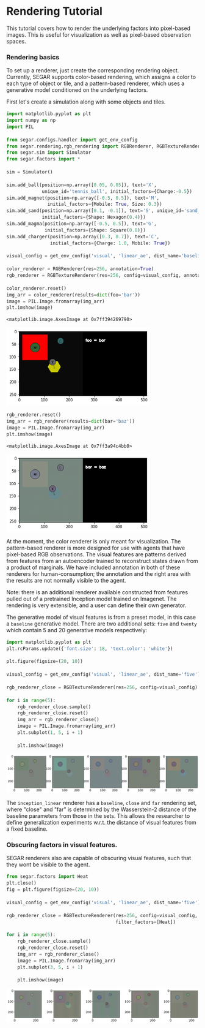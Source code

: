 # Rendering Tutorial

This tutorial covers how to render the underlying factors into pixel-based
images. This is useful for visualization as well as pixel-based observation
spaces.

### Rendering basics

To set up a renderer, just create the corresponding rendering object.
Currently, SEGAR supports color-based rendering, which assigns a color to each
 type of object or tile, and a pattern-based renderer, which uses a
 generative model conditioned on the underlying factors.

First let's create a simulation along with some objects and tiles.


```python
import matplotlib.pyplot as plt
import numpy as np
import PIL

from segar.configs.handler import get_env_config
from segar.rendering.rgb_rendering import RGBRenderer, RGBTextureRenderer
from segar.sim import Simulator
from segar.factors import *

sim = Simulator()

sim.add_ball(position=np.array([0.05, 0.05]), text='X',
             unique_id='tennis_ball', initial_factors={Charge:-0.5})
sim.add_magnet(position=np.array([-0.5, 0.5]), text='M', 
               initial_factors={Mobile: True, Size: 0.3})
sim.add_sand(position=np.array([0.1, -0.1]), text='S', unique_id='sand_pit', 
             initial_factors={Shape: Hexagon(0.4)})
sim.add_magma(position=np.array([-0.5, 0.5]), text='G',
              initial_factors={Shape: Square(0.8)})
sim.add_charger(position=np.array([0.3, 0.7]), text='C', 
                initial_factors={Charge: 1.0, Mobile: True})

visual_config = get_env_config('visual', 'linear_ae', dist_name='baseline')

color_renderer = RGBRenderer(res=256, annotation=True)
rgb_renderer = RGBTextureRenderer(res=256, config=visual_config, annotation=True)

color_renderer.reset()
img_arr = color_renderer(results=dict(foo='bar'))
image = PIL.Image.fromarray(img_arr)
plt.imshow(image)
```




    <matplotlib.image.AxesImage at 0x7ff394269790>




    
![png](../../resources/readme-images/segar/rendering/README_2_1.png)
    



```python
rgb_renderer.reset()
img_arr = rgb_renderer(results=dict(bar='baz'))
image = PIL.Image.fromarray(img_arr)
plt.imshow(image)
```




    <matplotlib.image.AxesImage at 0x7ff3a94c4bb0>




    
![png](../../resources/readme-images/segar/rendering/README_3_1.png)
    


At the moment, the color renderer is only meant for visualization. The
pattern-based renderer is more designed for use with agents that have
pixel-based RGB observations. The visual features are patterns derived from
features from an autoencoder trained to reconstruct states drawn from a product of marginals. We have included annotation in both of these renderers for human-consumption; the annotation and the right area with the results are not normally visible to the agent.

Note: there is an additional renderer available constructed from features pulled out of a pretrained Inception model trained on Imagenet. 
The rendering is very extensible, and a user can define their own generator.

The generative model of visual features is from a preset model, in this case
 a `baseline` generative model. There are two additional sets: `five` and
 `twenty` which contain 5 and 20 generative models respectively:


```python
import matplotlib.pyplot as plt
plt.rcParams.update({'font.size': 18, 'text.color': 'white'})

plt.figure(figsize=(20, 10))

visual_config = get_env_config('visual', 'linear_ae', dist_name='five')

rgb_renderer_close = RGBTextureRenderer(res=256, config=visual_config)

for i in range(5):
    rgb_renderer_close.sample()
    rgb_renderer_close.reset()
    img_arr = rgb_renderer_close()
    image = PIL.Image.fromarray(img_arr)
    plt.subplot(1, 5, i + 1)

    plt.imshow(image)
```


    
![png](../../resources/readme-images/segar/rendering/README_5_0.png)
    


The `inception_linear` renderer has a `baseline`, `close` and `far`
rendering set, where "close" and "far" is determined by the Wasserstein-2
distance of the baseline parameters from those in the sets. This allows
the researcher to define generalization experiments w.r.t. the distance
of visual features from a fixed baseline.

### Obscuring factors in visual features.

SEGAR renderers also are capable of obscuring visual features, such that they
wont be visible to the agent.


```python
from segar.factors import Heat
plt.close()
fig = plt.figure(figsize=(20, 10))

visual_config = get_env_config('visual', 'linear_ae', dist_name='five')

rgb_renderer_close = RGBTextureRenderer(res=256, config=visual_config,
                                        filter_factors=[Heat])

for i in range(5):
    rgb_renderer_close.sample()
    rgb_renderer_close.reset()
    img_arr = rgb_renderer_close()
    image = PIL.Image.fromarray(img_arr)
    plt.subplot(3, 5, i + 1)

    plt.imshow(image)
```


    
![png](../../resources/readme-images/segar/rendering/README_7_0.png)
    



```python

```
